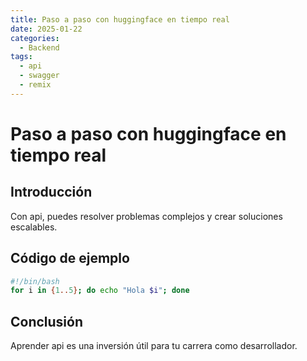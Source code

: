 ```yaml
---
title: Paso a paso con huggingface en tiempo real
date: 2025-01-22
categories:
  - Backend
tags:
  - api
  - swagger
  - remix
---
```


# Paso a paso con huggingface en tiempo real

## Introducción

Con api, puedes resolver problemas complejos y crear soluciones escalables.

## Código de ejemplo

```bash
#!/bin/bash
for i in {1..5}; do echo "Hola $i"; done
```

## Conclusión

Aprender api es una inversión útil para tu carrera como desarrollador.